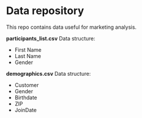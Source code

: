 # Data repository
This repo contains data useful for marketing analysis.

**participants_list.csv**
Data structure:
- First Name
- Last Name
- Gender

**demographics.csv**
Data structure: 
- Customer
- Gender
- Birthdate
- ZIP
- JoinDate
